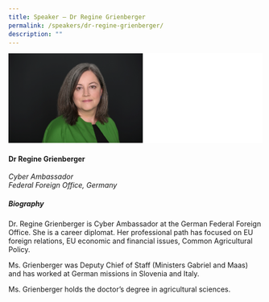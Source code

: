 ```yaml
---
title: Speaker – Dr Regine Grienberger
permalink: /speakers/dr-regine-grienberger/
description: ""
---
```

![](/images/2023%20Speakers/regine%20grienberger.png)

#### **Dr Regine Grienberger**

*Cyber Ambassador <br>
Federal Foreign Office, Germany*


##### **Biography**
Dr. Regine Grienberger is Cyber Ambassador at the German Federal Foreign Office. She is a career diplomat. Her professional path has focused on EU foreign relations, EU economic and financial issues, Common Agricultural Policy.

Ms. Grienberger was Deputy Chief of Staff (Ministers Gabriel and Maas) and has worked at German missions in Slovenia and Italy.

Ms. Grienberger holds the doctor’s degree in agricultural sciences.
